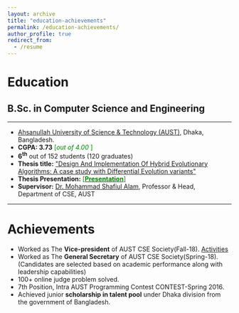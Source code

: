```yaml
---
layout: archive
title: "education-achievements"
permalink: /education-achievements/
author_profile: true
redirect_from:
  - /resume
---
```


# Education

## B.Sc. in Computer Science and Engineering

---

- [Ahsanullah University of Science & Technology (AUST)](http://aust.edu/), Dhaka, Bangladesh.
- **CGPA: 3.73** <span style ="color:Green"> [*out of 4.00* ] </span>
- **6<sup>th</sup>** out of 152 students (120 graduates)
- **Thesis title:** ["Design And Implementation Of Hybrid Evolutionary Algorithms: A case study with Differential Evolution variants"](https://drive.google.com/file/d/1cDjZVQmYVP50tPlnPpQwwD7WJdruuxS5/view?usp=sharing)
- **Thesis Presentation:** [<span style ="color:Green"> [**Presentation**] </span>](https://docs.google.com/presentation/d/1u3cTWuMEA4_UCC33FUl8OhjkzsWUjwXG/edit?usp=sharing&ouid=107859767730216986960&rtpof=true&sd=true)
- **Supervisor:** [Dr. Mohammad Shafiul Alam](https://scholar.google.com/citations?hl=en&user=5ZXfn_cAAAAJ), Professor & Head, Department of CSE, AUST

---

# Achievements

- Worked as The **Vice-president** of AUST CSE Society(Fall-18). [Activities](https://ahsanulbariromi.github.io/ahsanul-bari.github.io/activities/)<br />
- Worked as The **General Secretary** of AUST CSE Society(Spring-18).
  (Candidates are selected based on academic performance along with leadership capabilities)
- 100+ online judge problem solved.
- 7th Position, Intra AUST Programming Contest CONTEST-Spring 2016.
- Achieved junior **scholarship in talent pool** under Dhaka division from the government of Bangladesh.




